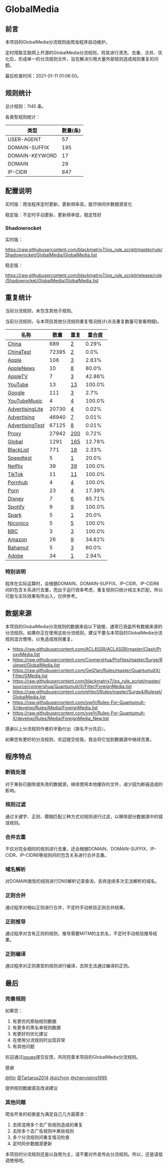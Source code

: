 # GlobalMedia

## 前言

本项目的GlobalMedia分流规则由爬虫程序自动维护。

定时爬取互联网上开源的GlobalMedia分流规则，将其进行清洗、去重、合并、优化后，形成单一的分流规则文件，旨在解决引用大量外部规则造成规则重复的问题。



最后检查时间：2021-01-11 01:06:50。

## 规则统计

总计规则：1145 条。

各类型规则统计：

| 类型 | 数量(条) |
| ---- | ---- |
| USER-AGENT | 57 |
| DOMAIN-SUFFIX | 195 |
| DOMAIN-KEYWORD | 17 |
| DOMAIN | 29 |
| IP-CIDR | 847 |
## 配置说明

实时版：爬虫程序定时更新，更新频率高，能尽快同步数据源变化

稳定版：不定时手动更新，更新频率低，稳定性好

### Shadowrocket 
实时版：

https://raw.githubusercontent.com/blackmatrix7/ios_rule_script/master/rule/Shadowrocket/GlobalMedia/GlobalMedia.list

稳定版：

https://raw.githubusercontent.com/blackmatrix7/ios_rule_script/release/rule/Shadowrocket/GlobalMedia/GlobalMedia.list

## 重复统计


当前分流规则，未包含其他子规则。


当前分流规则，与本项目其他分流规则重复情况统计(点击重复数量可查看明细)。



| 名称 | 数量 | 重复 | 重合度 |
| ---- | ---- | ---- | ------ |
|  [China](https://github.com/blackmatrix7/ios_rule_script/tree/master/rule/Shadowrocket/China)    | 689   | [2](https://raw.githubusercontent.com/blackmatrix7/ios_rule_script/master/rule/Shadowrocket/GlobalMedia/GlobalMedia_Repeat.list)   |   0.29% |
|  [ChinaTest](https://github.com/blackmatrix7/ios_rule_script/tree/master/rule/Shadowrocket/ChinaTest)    | 72395   | [2](https://raw.githubusercontent.com/blackmatrix7/ios_rule_script/master/rule/Shadowrocket/GlobalMedia/GlobalMedia_Repeat.list)   |   0.0% |
|  [Apple](https://github.com/blackmatrix7/ios_rule_script/tree/master/rule/Shadowrocket/Apple)    | 106   | [3](https://raw.githubusercontent.com/blackmatrix7/ios_rule_script/master/rule/Shadowrocket/GlobalMedia/GlobalMedia_Repeat.list)   |   2.83% |
|  [AppleNews](https://github.com/blackmatrix7/ios_rule_script/tree/master/rule/Shadowrocket/AppleNews)    | 10   | [8](https://raw.githubusercontent.com/blackmatrix7/ios_rule_script/master/rule/Shadowrocket/GlobalMedia/GlobalMedia_Repeat.list)   |   80.0% |
|  [AppleTV](https://github.com/blackmatrix7/ios_rule_script/tree/master/rule/Shadowrocket/AppleTV)    | 7   | [3](https://raw.githubusercontent.com/blackmatrix7/ios_rule_script/master/rule/Shadowrocket/GlobalMedia/GlobalMedia_Repeat.list)   |   42.86% |
|  [YouTube](https://github.com/blackmatrix7/ios_rule_script/tree/master/rule/Shadowrocket/YouTube)    | 13   | [13](https://raw.githubusercontent.com/blackmatrix7/ios_rule_script/master/rule/Shadowrocket/GlobalMedia/GlobalMedia_Repeat.list)   |   100.0% |
|  [Google](https://github.com/blackmatrix7/ios_rule_script/tree/master/rule/Shadowrocket/Google)    | 111   | [3](https://raw.githubusercontent.com/blackmatrix7/ios_rule_script/master/rule/Shadowrocket/GlobalMedia/GlobalMedia_Repeat.list)   |   2.7% |
|  [YouTubeMusic](https://github.com/blackmatrix7/ios_rule_script/tree/master/rule/Shadowrocket/YouTubeMusic)    | 4   | [4](https://raw.githubusercontent.com/blackmatrix7/ios_rule_script/master/rule/Shadowrocket/GlobalMedia/GlobalMedia_Repeat.list)   |   100.0% |
|  [AdvertisingLite](https://github.com/blackmatrix7/ios_rule_script/tree/master/rule/Shadowrocket/AdvertisingLite)    | 20730   | [4](https://raw.githubusercontent.com/blackmatrix7/ios_rule_script/master/rule/Shadowrocket/GlobalMedia/GlobalMedia_Repeat.list)   |   0.02% |
|  [Advertising](https://github.com/blackmatrix7/ios_rule_script/tree/master/rule/Shadowrocket/Advertising)    | 46940   | [7](https://raw.githubusercontent.com/blackmatrix7/ios_rule_script/master/rule/Shadowrocket/GlobalMedia/GlobalMedia_Repeat.list)   |   0.01% |
|  [AdvertisingTest](https://github.com/blackmatrix7/ios_rule_script/tree/master/rule/Shadowrocket/AdvertisingTest)    | 67125   | [8](https://raw.githubusercontent.com/blackmatrix7/ios_rule_script/master/rule/Shadowrocket/GlobalMedia/GlobalMedia_Repeat.list)   |   0.01% |
|  [Proxy](https://github.com/blackmatrix7/ios_rule_script/tree/master/rule/Shadowrocket/Proxy)    | 27942   | [200](https://raw.githubusercontent.com/blackmatrix7/ios_rule_script/master/rule/Shadowrocket/GlobalMedia/GlobalMedia_Repeat.list)   |   0.72% |
|  [Global](https://github.com/blackmatrix7/ios_rule_script/tree/master/rule/Shadowrocket/Global)    | 1291   | [165](https://raw.githubusercontent.com/blackmatrix7/ios_rule_script/master/rule/Shadowrocket/GlobalMedia/GlobalMedia_Repeat.list)   |   12.78% |
|  [BlackList](https://github.com/blackmatrix7/ios_rule_script/tree/master/rule/Shadowrocket/BlackList)    | 771   | [18](https://raw.githubusercontent.com/blackmatrix7/ios_rule_script/master/rule/Shadowrocket/GlobalMedia/GlobalMedia_Repeat.list)   |   2.33% |
|  [Speedtest](https://github.com/blackmatrix7/ios_rule_script/tree/master/rule/Shadowrocket/Speedtest)    | 5   | [1](https://raw.githubusercontent.com/blackmatrix7/ios_rule_script/master/rule/Shadowrocket/GlobalMedia/GlobalMedia_Repeat.list)   |   20.0% |
|  [Netflix](https://github.com/blackmatrix7/ios_rule_script/tree/master/rule/Shadowrocket/Netflix)    | 39   | [39](https://raw.githubusercontent.com/blackmatrix7/ios_rule_script/master/rule/Shadowrocket/GlobalMedia/GlobalMedia_Repeat.list)   |   100.0% |
|  [TikTok](https://github.com/blackmatrix7/ios_rule_script/tree/master/rule/Shadowrocket/TikTok)    | 11   | [11](https://raw.githubusercontent.com/blackmatrix7/ios_rule_script/master/rule/Shadowrocket/GlobalMedia/GlobalMedia_Repeat.list)   |   100.0% |
|  [Pornhub](https://github.com/blackmatrix7/ios_rule_script/tree/master/rule/Shadowrocket/Pornhub)    | 4   | [4](https://raw.githubusercontent.com/blackmatrix7/ios_rule_script/master/rule/Shadowrocket/GlobalMedia/GlobalMedia_Repeat.list)   |   100.0% |
|  [Porn](https://github.com/blackmatrix7/ios_rule_script/tree/master/rule/Shadowrocket/Porn)    | 23   | [4](https://raw.githubusercontent.com/blackmatrix7/ios_rule_script/master/rule/Shadowrocket/GlobalMedia/GlobalMedia_Repeat.list)   |   17.39% |
|  [Disney](https://github.com/blackmatrix7/ios_rule_script/tree/master/rule/Shadowrocket/Disney)    | 7   | [6](https://raw.githubusercontent.com/blackmatrix7/ios_rule_script/master/rule/Shadowrocket/GlobalMedia/GlobalMedia_Repeat.list)   |   85.71% |
|  [Spotify](https://github.com/blackmatrix7/ios_rule_script/tree/master/rule/Shadowrocket/Spotify)    | 9   | [9](https://raw.githubusercontent.com/blackmatrix7/ios_rule_script/master/rule/Shadowrocket/GlobalMedia/GlobalMedia_Repeat.list)   |   100.0% |
|  [Spark](https://github.com/blackmatrix7/ios_rule_script/tree/master/rule/Shadowrocket/Spark)    | 5   | [1](https://raw.githubusercontent.com/blackmatrix7/ios_rule_script/master/rule/Shadowrocket/GlobalMedia/GlobalMedia_Repeat.list)   |   20.0% |
|  [Niconico](https://github.com/blackmatrix7/ios_rule_script/tree/master/rule/Shadowrocket/Niconico)    | 5   | [5](https://raw.githubusercontent.com/blackmatrix7/ios_rule_script/master/rule/Shadowrocket/GlobalMedia/GlobalMedia_Repeat.list)   |   100.0% |
|  [BBC](https://github.com/blackmatrix7/ios_rule_script/tree/master/rule/Shadowrocket/BBC)    | 3   | [3](https://raw.githubusercontent.com/blackmatrix7/ios_rule_script/master/rule/Shadowrocket/GlobalMedia/GlobalMedia_Repeat.list)   |   100.0% |
|  [Amazon](https://github.com/blackmatrix7/ios_rule_script/tree/master/rule/Shadowrocket/Amazon)    | 26   | [9](https://raw.githubusercontent.com/blackmatrix7/ios_rule_script/master/rule/Shadowrocket/GlobalMedia/GlobalMedia_Repeat.list)   |   34.62% |
|  [Bahamut](https://github.com/blackmatrix7/ios_rule_script/tree/master/rule/Shadowrocket/Bahamut)    | 5   | [3](https://raw.githubusercontent.com/blackmatrix7/ios_rule_script/master/rule/Shadowrocket/GlobalMedia/GlobalMedia_Repeat.list)   |   60.0% |
|  [Adobe](https://github.com/blackmatrix7/ios_rule_script/tree/master/rule/Shadowrocket/Adobe)    | 34   | [1](https://raw.githubusercontent.com/blackmatrix7/ios_rule_script/master/rule/Shadowrocket/GlobalMedia/GlobalMedia_Repeat.list)   |   2.94% |
### 特别说明
程序在实际运算时，会根据DOMAIN、DOMAIN-SUFFIX、IP-CIDR、IP-CIDR6间的包含关系进行去重，而出于运行效率考虑，重复规则只统计纯文本匹配，所以可能与实际效果有所出入，仅供参考。

## 数据来源

本项目的GlobalMedia分流规则的数据来自以下链接，通常已涵盖所有数据来源的分流规则。如果你正在使用这些分流规则，建议不要与本项目的GlobalMedia分流规则混合使用，以免造成规则重复。

- https://raw.githubusercontent.com/ACL4SSR/ACL4SSR/master/Clash/ProxyMedia.list
- https://raw.githubusercontent.com/ConnersHua/Profiles/master/Surge/Ruleset/GlobalMedia.list
- https://raw.githubusercontent.com/GeQ1an/Rules/master/QuantumultX/Filter/GMedia.list
- https://raw.githubusercontent.com/blackmatrix7/ios_rule_script/master/source/connershua/Quantumult/X/Filter/ForeignMedia.list
- https://raw.githubusercontent.com/eHpo1/Rules/master/Surge4/Ruleset/GlobalMedia.list
- https://raw.githubusercontent.com/sve1r/Rules-For-Quantumult-X/develop/Rules/Media/ForeignMedia.list
- https://raw.githubusercontent.com/sve1r/Rules-For-Quantumult-X/develop/Rules/Media/ForeignMedia_New.list


感谢以上分流规则作者的辛勤付出（排名不分先后）。

如果您有更好的分流规则，欢迎提交给我，我会将它加到数据源中继续完善。

## 程序特点

### 断链处理

对于某些已删除或失效的数据源，继续使用本地缓存的文件，减少因为断链造成的影响。

### 规则过滤

通过关键字、正则、模糊匹配三种方式对规则进行过滤，以移除部分数据源中的错误规则。

### 合并去重

不仅对完全相同的规则进行去重，还会根据DOMAIN、DOMAIN-SUFFIX、IP-CIDR、IP-CIDR6等规则间的包含关系进行合并去重。

### 域名解析

对DOMAIN类型的规则进行DNS解析记录查询，丢弃连续多次无法解析的域名。

### 正则合并

通过程序对相似正则进行合并，不定时手动核验正则合并结果。

### 正则推导

通过程序对含有正则的规则，推导需要MITM的主机名，不定时手动核验推导结果。

### 正则编译

通过程序对正则类型的规则进行编译，去除无法通过编译的正则。

## 最后

### 完善规则

如果您：

1. 有更优的原始规则数据
2. 有更多的黑名单规则数据
3. 有更好的优化建议
4. 在使用分流规则时出现异常
5. 有其他问题

欢迎通过[issues](https://github.com/blackmatrix7/ios_rule_script/issues/new)提交反馈，共同完善本项目的GlobalMedia分流规则。

感谢

[@fiiir](https://github.com/fiiir) [@Tartarus2014](https://github.com/Tartarus2014) [@zjcfynn](https://github.com/zjcfynn) [@chenyiping1995](https://github.com/chenyiping1995) 

提供规则数据源及改进建议

### 其他问题

爬虫开发的初衷是为满足自己几方面需求：

1. 去除混用多个去广告规则造成的重复
2. 去除多个去广告规则中某些规则
3. 多个分流规则间重复情况检查
4. 定时同步数据源更新

本项目的分流规则还是以自用为主，请不要对外宣传此分流规则。所以，还是请低调使用吧。